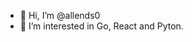 - 👋 Hi, I’m @allends0
- 👀 I’m interested in Go, React and Pyton.



<!---
allenstoner/allenstoner is a ✨ special ✨ repository because its `README.md` (this file) appears on your GitHub profile.
You can click the Preview link to take a look at your changes.
--->
